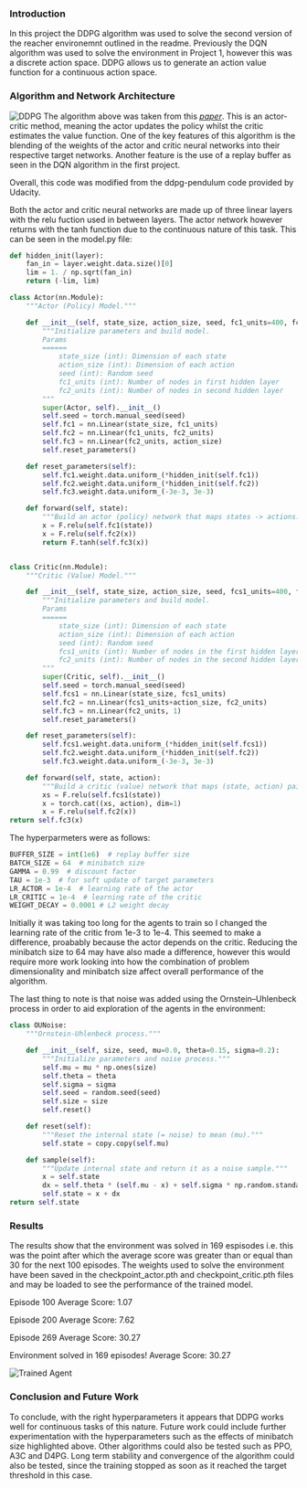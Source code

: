 [//]: # (Image References)

[image1]: https://github.com/arjunlikesgeometry/DRLND-Project-2/blob/master/P2.png
[image2]: https://github.com/arjunlikesgeometry/DRLND-Project-2/blob/master/DDPG.png

### Introduction
In this project the DDPG algorithm was used to solve the second version of the reacher environemnt outlined in the readme. Previously the DQN algorithm was used to solve the environment in Project 1, however this was a discrete action space. DDPG allows us to generate an action value function for a continuous action space.

### Algorithm and Network Architecture
![DDPG][image2]
The algorithm above was taken from this <cite><a href="https://arxiv.org/abs/1509.02971"><i>paper</i></a></cite>. This is an actor-critic method, meaning the actor updates the policy whilst the critic estimates the value function. One of the key features of this algorithm is the blending of the weights of the actor and critic neural networks into their respective target networks. Another feature is the use of a replay buffer as seen in the DQN algorithm in the first project.

Overall, this code was modified from the ddpg-pendulum code provided by Udacity.

Both the actor and critic neural networks are made up of three linear layers with the relu fuction used in between layers. The actor network however returns with the tanh function due to the continuous nature of this task. This can be seen in the model.py file: 
```python
def hidden_init(layer):
    fan_in = layer.weight.data.size()[0]
    lim = 1. / np.sqrt(fan_in)
    return (-lim, lim)

class Actor(nn.Module):
    """Actor (Policy) Model."""

    def __init__(self, state_size, action_size, seed, fc1_units=400, fc2_units=300):
        """Initialize parameters and build model.
        Params
        ======
            state_size (int): Dimension of each state
            action_size (int): Dimension of each action
            seed (int): Random seed
            fc1_units (int): Number of nodes in first hidden layer
            fc2_units (int): Number of nodes in second hidden layer
        """
        super(Actor, self).__init__()
        self.seed = torch.manual_seed(seed)
        self.fc1 = nn.Linear(state_size, fc1_units)
        self.fc2 = nn.Linear(fc1_units, fc2_units)
        self.fc3 = nn.Linear(fc2_units, action_size)
        self.reset_parameters()

    def reset_parameters(self):
        self.fc1.weight.data.uniform_(*hidden_init(self.fc1))
        self.fc2.weight.data.uniform_(*hidden_init(self.fc2))
        self.fc3.weight.data.uniform_(-3e-3, 3e-3)

    def forward(self, state):
        """Build an actor (policy) network that maps states -> actions."""
        x = F.relu(self.fc1(state))
        x = F.relu(self.fc2(x))
        return F.tanh(self.fc3(x))


class Critic(nn.Module):
    """Critic (Value) Model."""

    def __init__(self, state_size, action_size, seed, fcs1_units=400, fc2_units=300):
        """Initialize parameters and build model.
        Params
        ======
            state_size (int): Dimension of each state
            action_size (int): Dimension of each action
            seed (int): Random seed
            fcs1_units (int): Number of nodes in the first hidden layer
            fc2_units (int): Number of nodes in the second hidden layer
        """
        super(Critic, self).__init__()
        self.seed = torch.manual_seed(seed)
        self.fcs1 = nn.Linear(state_size, fcs1_units)
        self.fc2 = nn.Linear(fcs1_units+action_size, fc2_units)
        self.fc3 = nn.Linear(fc2_units, 1)
        self.reset_parameters()

    def reset_parameters(self):
        self.fcs1.weight.data.uniform_(*hidden_init(self.fcs1))
        self.fc2.weight.data.uniform_(*hidden_init(self.fc2))
        self.fc3.weight.data.uniform_(-3e-3, 3e-3)

    def forward(self, state, action):
        """Build a critic (value) network that maps (state, action) pairs -> Q-values."""
        xs = F.relu(self.fcs1(state))
        x = torch.cat((xs, action), dim=1)
        x = F.relu(self.fc2(x))
return self.fc3(x)
```
The hyperparmeters were as follows:
```python
BUFFER_SIZE = int(1e6)  # replay buffer size
BATCH_SIZE = 64  # minibatch size
GAMMA = 0.99  # discount factor
TAU = 1e-3  # for soft update of target parameters
LR_ACTOR = 1e-4  # learning rate of the actor
LR_CRITIC = 1e-4  # learning rate of the critic
WEIGHT_DECAY = 0.0001 # L2 weight decay
```
Initially it was taking too long for the agents to train so I changed the learning rate of the critic from 1e-3 to 1e-4. This seemed to make a difference, proabably because the actor depends on the critic. Reducing the minibatch size to 64 may have also made a difference, however this would require more work looking into how the combination of problem dimensionality and minibatch size affect overall performance of the algorithm.  

The last thing to note is that noise was added using the Ornstein–Uhlenbeck process in order to aid exploration of the agents in the environment:
```python
class OUNoise:
    """Ornstein-Uhlenbeck process."""

    def __init__(self, size, seed, mu=0.0, theta=0.15, sigma=0.2):
        """Initialize parameters and noise process."""
        self.mu = mu * np.ones(size)
        self.theta = theta
        self.sigma = sigma
        self.seed = random.seed(seed)
        self.size = size
        self.reset()

    def reset(self):
        """Reset the internal state (= noise) to mean (mu)."""
        self.state = copy.copy(self.mu)

    def sample(self):
        """Update internal state and return it as a noise sample."""
        x = self.state
        dx = self.theta * (self.mu - x) + self.sigma * np.random.standard_normal(self.size)
        self.state = x + dx
return self.state
```

### Results

The results show that the environment was solved in 169 espisodes i.e. this was the point after which the average score was greater than or equal than 30 for the next 100 episodes. The weights used to solve the environment have been saved in the checkpoint_actor.pth and checkpoint_critic.pth files and may be loaded to see the performance of the trained model.

Episode 100	Average Score: 1.07

Episode 200	Average Score: 7.62

Episode 269	Average Score: 30.27

Environment solved in 169 episodes!	Average Score: 30.27

![Trained Agent][image1]

### Conclusion and Future Work
To conclude, with the right hyperparameters it appears that DDPG works well for continuous tasks of this nature. Future work could include further experimentation with the hyperparameters such as the effects of minibatch size highlighted above. Other algorithms could also be tested such as PPO, A3C and D4PG. Long term stability and convergence of the algorithm could also be tested, since the training stopped as soon as it reached the target threshold in this case. 
